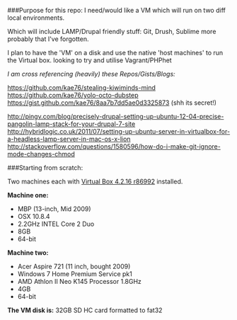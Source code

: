 ###Purpose for this repo:
I need/would like a VM which will run on two diff local environments.  

Which will include LAMP/Drupal friendly stuff: Git, Drush, Sublime more probably that I've forgotten.

I plan to have the 'VM' on a disk and use the native 'host machines' to run the Virtual box.
looking to try and utilise Vagrant/PHPhet

*I am cross referencing (heavily) these Repos/Gists/Blogs:*

https://github.com/kae76/stealing-kiwiminds-mind  
https://github.com/kae76/yolo-octo-dubstep  
https://gist.github.com/kae76/8aa7b7dd5ae0d3325873 (shh its secret!)  

http://pingv.com/blog/precisely-drupal-setting-up-ubuntu-12-04-precise-pangolin-lamp-stack-for-your-drupal-7-site  
http://hybridlogic.co.uk/2011/07/setting-up-ubuntu-server-in-virtualbox-for-a-headless-lamp-server-in-mac-os-x-lion  
http://stackoverflow.com/questions/1580596/how-do-i-make-git-ignore-mode-changes-chmod   



###Starting from scratch:

Two machines each with [Virtual Box 4.2.16 r86992](https://www.virtualbox.org/wiki/Downloads) installed.

**Machine one:**  
* MBP (13-inch, Mid 2009)  
* OSX 10.8.4   
* 2.2GHz INTEL Core 2 Duo  
* 8GB  
* 64-bit  

**Machine two:**  
* Acer Aspire 721 (11 inch, bought 2009)  
* Windows 7 Home Premium Service pk1  
* AMD Athlon II Neo K145 Processor 1.8GHz  
* 4GB  
* 64-bit  

**The VM disk is:** 32GB SD HC card formatted to fat32
